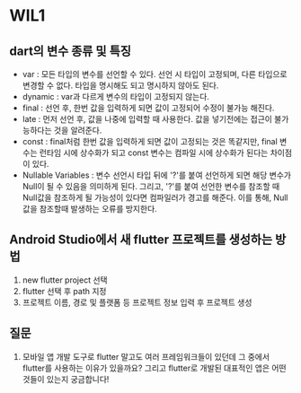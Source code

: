 # WIL1
## dart의 변수 종류 및 특징
  - var : 모든 타입의 변수를 선언할 수 있다. 선언 시 타입이 고정되며, 다른 타입으로 변경할 수 없다. 타입을 명시해도 되고 명시하지 않아도 된다.
  - dynamic : var과 다르게 변수의 타입이 고정되지 않는다.
  - final : 선언 후, 한번 값을 입력하게 되면 값이 고정되어 수정이 불가능 해진다.
  - late : 먼저 선언 후, 값을 나중에 입력할 때 사용한다. 값을 넣기전에는 접근이 불가능하다는 것을 알려준다.
  - const : final처럼 한번 값을 입력하게 되면 값이 고정되는 것은 똑같지만, final 변수는 런타임 시에 상수화가 되고 const 변수는 컴파일 시에 상수화가 된다는 차이점이 있다.
  - Nullable Variables : 변수 선언시 타입 뒤에 '?'를 붙여 선언하게 되면 해당 변수가 Null이 될 수 있음을 의미하게 된다. 그리고, '?'를 붙여 선언한 변수를 참조할 때 Null값을 참조하게 될 가능성이 있다면 컴파일러가 경고를 해준다. 이를 통해, Null 값을 참조할때 발생하는 오류를 방지한다.

## Android Studio에서 새 flutter 프로젝트를 생성하는 방법
1. new flutter project 선택
2. flutter 선택 후 path 지정
3. 프로젝트 이름, 경로 및 플랫폼 등 프로젝트 정보 입력 후 프로젝트 생성

## 질문
1. 모바일 앱 개발 도구로 flutter 말고도 여러 프레임워크들이 있던데 그 중에서 flutter를 사용하는 이유가 있을까요? 그리고 flutter로 개발된 대표적인 앱은 어떤것들이 있는지 궁금합니다!